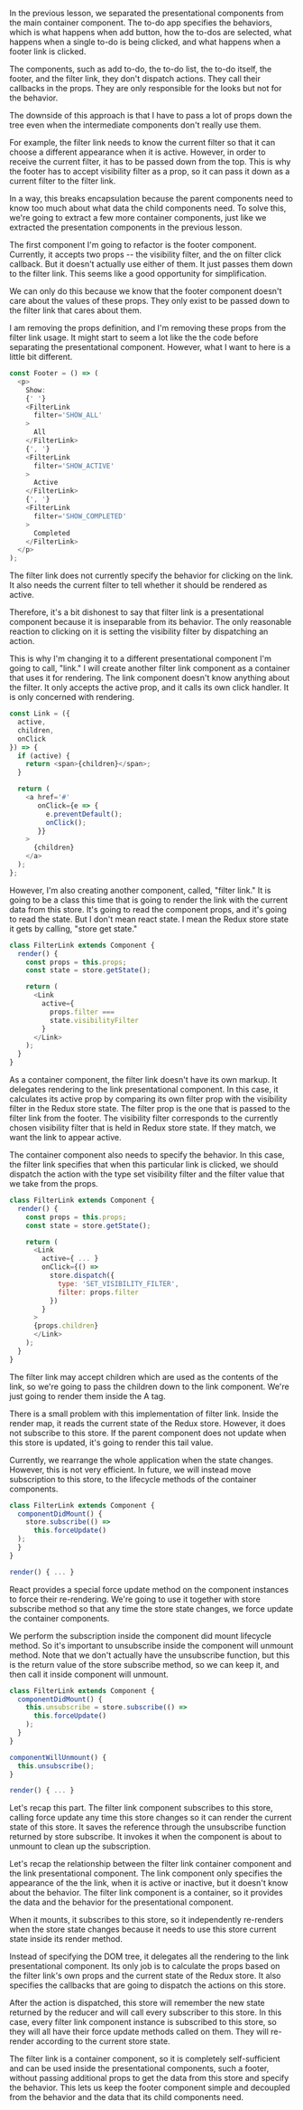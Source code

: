 In the previous lesson, we separated the presentational components from the main container component. The to-do app specifies the behaviors, which is what happens when add button, how the to-dos are selected, what happens when a single to-do is being clicked, and what happens when a footer link is clicked.

The components, such as add to-do, the to-do list, the to-do itself, the footer, and the filter link, they don't dispatch actions. They call their callbacks in the props. They are only responsible for the looks but not for the behavior.

The downside of this approach is that I have to pass a lot of props down the tree even when the intermediate components don't really use them.

For example, the filter link needs to know the current filter so that it can choose a different appearance when it is active. However, in order to receive the current filter, it has to be passed down from the top. This is why the footer has to accept visibility filter as a prop, so it can pass it down as a current filter to the filter link.

In a way, this breaks encapsulation because the parent components need to know too much about what data the child components need. To solve this, we're going to extract a few more container components, just like we extracted the presentation components in the previous lesson.

The first component I'm going to refactor is the footer component. Currently, it accepts two props -- the visibility filter, and the on filter click callback. But it doesn't actually use either of them. It just passes them down to the filter link. This seems like a good opportunity for simplification.

We can only do this because we know that the footer component doesn't care about the values of these props. They only exist to be passed down to the filter link that cares about them.

I am removing the props definition, and I'm removing these props from the filter link usage. It might start to seem a lot like the the code before separating the presentational component. However, what I want to here is a little bit different.

``` javascript
const Footer = () => (
  <p>
    Show:
    {' '}
    <FilterLink
      filter='SHOW_ALL'
    >
      All
    </FilterLink>
    {', '}
    <FilterLink
      filter='SHOW_ACTIVE'
    >
      Active
    </FilterLink>
    {', '}
    <FilterLink
      filter='SHOW_COMPLETED'
    >
      Completed
    </FilterLink>
  </p>
);
```

The filter link does not currently specify the behavior for clicking on the link. It also needs the current filter to tell whether it should be rendered as active.

Therefore, it's a bit dishonest to say that filter link is a presentational component because it is inseparable from its behavior. The only reasonable reaction to clicking on it is setting the visibility filter by dispatching an action.

This is why I'm changing it to a different presentational component I'm going to call, "link." I will create another filter link component as a container that uses it for rendering. The link component doesn't know anything about the filter. It only accepts the active prop, and it calls its own click handler. It is only concerned with rendering.

``` javascript
const Link = ({
  active,
  children,
  onClick
}) => {
  if (active) {
    return <span>{children}</span>;
  }

  return (
    <a href='#'
       onClick={e => {
         e.preventDefault();
         onClick();
       }}
    >
      {children}
    </a>
  );
};
```

However, I'm also creating another component, called, "filter link." It is going to be a class this time that is going to render the link with the current data from this store. It's going to read the component props, and it's going to read the state. But I don't mean react state. I mean the Redux store state it gets by calling, "store get state."

``` javascript
class FilterLink extends Component {
  render() {
    const props = this.props;
    const state = store.getState();

    return (
      <Link
        active={
          props.filter ===
          state.visibilityFilter
        }
      </Link>
    );
  }
}
```

As a container component, the filter link doesn't have its own markup. It delegates rendering to the link presentational component. In this case, it calculates its active prop by comparing its own filter prop with the visibility filter in the Redux store state. The filter prop is the one that is passed to the filter link from the footer. The visibility filter corresponds to the currently chosen visibility filter that is held in Redux store state. If they match, we want the link to appear active.

The container component also needs to specify the behavior. In this case, the filter link specifies that when this particular link is clicked, we should dispatch the action with the type set visibility filter and the filter value that we take from the props.

``` javascript
class FilterLink extends Component {
  render() {
    const props = this.props;
    const state = store.getState();

    return (
      <Link
        active={ ... }
        onClick={() =>
          store.dispatch({
            type: 'SET_VISIBILITY_FILTER',
            filter: props.filter
          })
        }
      >
      {props.children}
      </Link>
    );
  }
}
```

The filter link may accept children which are used as the contents of the link, so we're going to pass the children down to the link component. We're just going to render them inside the A tag.

There is a small problem with this implementation of filter link. Inside the render map, it reads the current state of the Redux store. However, it does not subscribe to this store. If the parent component does not update when this store is updated, it's going to render this tail value.

Currently, we rearrange the whole application when the state changes. However, this is not very efficient. In future, we will instead move subscription to this store, to the lifecycle methods of the container components.

``` javascript
class FilterLink extends Component {
  componentDidMount() {
    store.subscribe(() =>
      this.forceUpdate()
  );
  }
}

render() { ... }
```

React provides a special force update method on the component instances to force their re-rendering. We're going to use it together with store subscribe method so that any time the store state changes, we force update the container components.

We perform the subscription inside the component did mount lifecycle method. So it's important to unsubscribe inside the component will unmount method. Note that we don't actually have the unsubscribe function, but this is the return value of the store subscribe method, so we can keep it, and then call it inside component will unmount.

``` javascript
class FilterLink extends Component {
  componentDidMount() {
    this.unsubscribe = store.subscribe(() =>
      this.forceUpdate()
    );
  }
}

componentWillUnmount() {
  this.unsubscribe();
}

render() { ... }
```

Let's recap this part. The filter link component subscribes to this store, calling force update any time this store changes so it can render the current state of this store. It saves the reference through the unsubscribe function returned by store subscribe. It invokes it when the component is about to unmount to clean up the subscription.

Let's recap the relationship between the filter link container component and the link presentational component. The link component only specifies the appearance of the the link, when it is active or inactive, but it doesn't know about the behavior. The filter link component is a container, so it provides the data and the behavior for the presentational component.

When it mounts, it subscribes to this store, so it independently re-renders when the store state changes because it needs to use this store current state inside its render method.

Instead of specifying the DOM tree, it delegates all the rendering to the link presentational component. Its only job is to calculate the props based on the filter link's own props and the current state of the Redux store. It also specifies the callbacks that are going to dispatch the actions on this store.

After the action is dispatched, this store will remember the new state returned by the reducer and will call every subscriber to this store. In this case, every filter link component instance is subscribed to this store, so they will all have their force update methods called on them. They will re-render according to the current store state.

The filter link is a container component, so it is completely self-sufficient and can be used inside the presentational components, such a footer, without passing additional props to get the data from this store and specify the behavior. This lets us keep the footer component simple and decoupled from the behavior and the data that its child components need.
